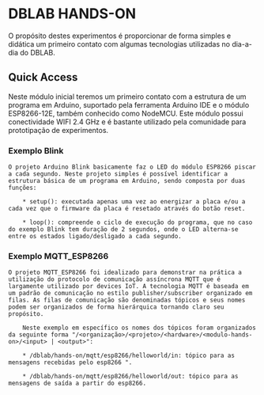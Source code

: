 # DBLAB HANDS-ON

O propósito destes experimentos é proporcionar de forma simples e didática um primeiro contato com algumas tecnologias utilizadas no dia-a-dia do DBLAB.

## Quick Access

Neste módulo inicial teremos um primeiro contato com a estrutura de um programa em Arduino, suportado pela ferramenta Arduino IDE e o módulo ESP8266-12E, também conhecido como NodeMCU. Este módulo possui conectividade WIFI 2.4 GHz e é bastante utilizado pela comunidade para prototipação de experimentos.

### Exemplo Blink

    O projeto Arduino Blink basicamente faz o LED do módulo ESP8266 piscar a cada segundo. Neste projeto simples é possível identificar a estrutura básica de um programa em Arduino, sendo composta por duas funções:
    
        * setup(): executada apenas uma vez ao energizar a placa e/ou a cada vez que o firmware da placa é resetado através do botão reset.
        
        * loop(): compreende o ciclo de execução do programa, que no caso do exemplo Blink tem duração de 2 segundos, onde o LED alterna-se entre os estados ligado/desligado a cada segundo.


### Exemplo MQTT_ESP8266

    O projeto MQTT_ESP8266 foi idealizado para demonstrar na prática a utilização do protocolo de comunicação assíncrona MQTT que é largamente utilizado por devices IoT. A tecnologia MQTT é baseada em um padrão de comunicação no estilo publisher/subscriber organizado em filas. As filas de comunicação são denominadas tópicos e seus nomes podem ser organizados de forma hierárquica tornando claro seu propósito.
    
        Neste exemplo em específico os nomes dos tópicos foram organizados da seguinte forma "/<organização>/<projeto>/<hardware>/<modulo-hands-on>/<input> | <output>":
        
        * /dblab/hands-on/mqtt/esp8266/helloworld/in: tópico para as mensagens recebidas pelo esp8266 ".
        
        * /dblab/hands-on/mqtt/esp8266/helloworld/out: tópico para as mensagens de saída a partir do esp8266.


